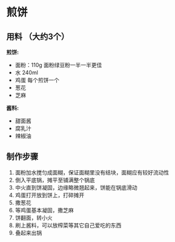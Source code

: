 # 煎饼

## 用料 （大约3个）
**煎饼:**
* 面粉：110g 面粉绿豆粉一半一半更佳
* 水 240ml
* 鸡蛋 每个煎饼一个
* 葱花
* 芝麻
  
**酱料:**
* 甜面酱
* 腐乳汁
* 辣椒油

## 制作步骤
1. 面粉加水搅匀成面糊，保证面糊里没有结块，面糊应有较好流动性
2. 倒入平底锅，摊平至铺满整个锅底
3. 中火直到饼凝固，边缘略微翘起来，饼能在锅底滑动
4. 鸡蛋打开放到饼上，打碎摊开
5. 撒葱花
6. 等鸡蛋基本凝固，撒芝麻
7. 饼翻面，转小火
8. 刷上酱料，可以放榨菜等其它自己爱吃的东西
9. 叠起来出锅